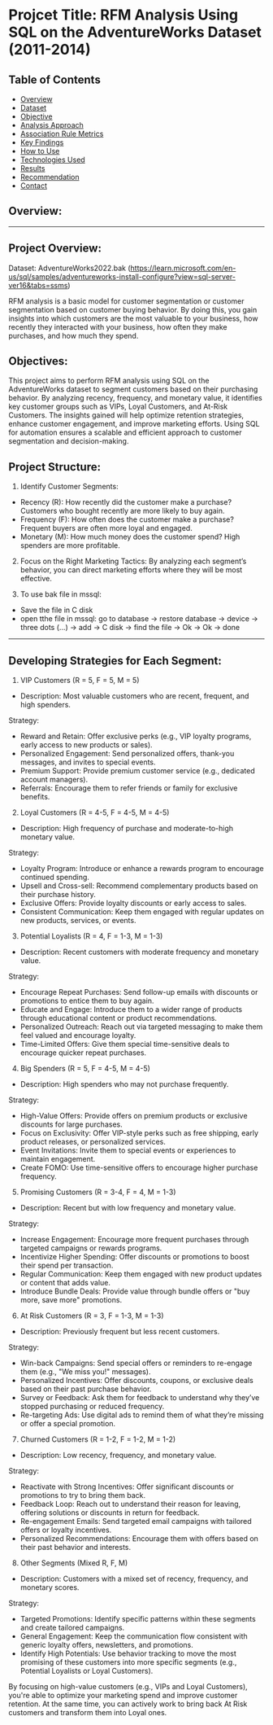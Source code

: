 # Projcet Title: RFM Analysis Using SQL on the AdventureWorks Dataset (2011-2014)

## Table of Contents
- [Overview](#overview)
- [Dataset](#dataset)
- [Objective](#objective)
- [Analysis Approach](#analysis-approach)
- [Association Rule Metrics](#Association-Rule-Metrics)
- [Key Findings](#key-findings)
- [How to Use](#how-to-use)
- [Technologies Used](#technologies-used)
- [Results](#results)
- [Recommendation](#recommendation)
- [Contact](#contact)

## Overview:







----------------

## Project Overview: 

Dataset: AdventureWorks2022.bak (https://learn.microsoft.com/en-us/sql/samples/adventureworks-install-configure?view=sql-server-ver16&tabs=ssms)

RFM analysis is a basic model for customer segmentation or customer segmentation based on customer buying behavior. By doing this, you gain insights into which customers are the most valuable to your business, how recently they interacted with your business, how often they make purchases, and how much they spend.

## Objectives:

This project aims to perform RFM analysis using SQL on the AdventureWorks dataset to segment customers based on their purchasing behavior. By analyzing recency, frequency, and monetary value, it identifies key customer groups such as VIPs, Loyal Customers, and At-Risk Customers. The insights gained will help optimize retention strategies, enhance customer engagement, and improve marketing efforts. Using SQL for automation ensures a scalable and efficient approach to customer segmentation and decision-making.

## Project Structure:
1. Identify Customer Segments:
- Recency (R): How recently did the customer make a purchase? Customers who 
bought recently are more likely to buy again.
- Frequency (F): How often does the customer make a purchase? Frequent buyers are often more loyal and engaged.
- Monetary (M): How much money does the customer spend? High spenders are more profitable.

2. Focus on the Right Marketing Tactics:
By analyzing each segment’s behavior, you can direct marketing efforts where 
they will be most effective.

3. To use bak file in mssql:
- Save the file in C disk
- open tthe file in mssql: go to database -> restore database -> device -> three dots (...)  -> add -> C disk -> find the file -> Ok -> Ok -> done 

---

## Developing Strategies for Each Segment:
1. VIP Customers (R = 5, F = 5, M = 5)
- Description: Most valuable customers who are recent, frequent, and high spenders.

Strategy:
- Reward and Retain: Offer exclusive perks (e.g., VIP loyalty programs, early access to new products or sales).
- Personalized Engagement: Send personalized offers, thank-you messages, and invites to special events.
- Premium Support: Provide premium customer service (e.g., dedicated account managers).
- Referrals: Encourage them to refer friends or family for exclusive benefits.

2. Loyal Customers (R = 4-5, F = 4-5, M = 4-5)
- Description: High frequency of purchase and moderate-to-high monetary value.

Strategy:
- Loyalty Program: Introduce or enhance a rewards program to encourage continued spending.
- Upsell and Cross-sell: Recommend complementary products based on their purchase history.
- Exclusive Offers: Provide loyalty discounts or early access to sales.
- Consistent Communication: Keep them engaged with regular updates on new products, services, or events.

3. Potential Loyalists (R = 4, F = 1-3, M = 1-3)
- Description: Recent customers with moderate frequency and monetary value.

Strategy:
- Encourage Repeat Purchases: Send follow-up emails with discounts or promotions to entice them to buy again.
- Educate and Engage: Introduce them to a wider range of products through educational content or product recommendations.
- Personalized Outreach: Reach out via targeted messaging to make them feel valued and encourage loyalty.
- Time-Limited Offers: Give them special time-sensitive deals to encourage quicker repeat purchases.

4. Big Spenders (R = 5, F = 4-5, M = 4-5)
- Description: High spenders who may not purchase frequently.

Strategy:
- High-Value Offers: Provide offers on premium products or exclusive discounts for large purchases.
- Focus on Exclusivity: Offer VIP-style perks such as free shipping, early product releases, or personalized services.
- Event Invitations: Invite them to special events or experiences to maintain engagement.
- Create FOMO: Use time-sensitive offers to encourage higher purchase frequency.

5. Promising Customers (R = 3-4, F = 4, M = 1-3)
- Description: Recent but with low frequency and monetary value.

Strategy:
- Increase Engagement: Encourage more frequent purchases through targeted campaigns or rewards programs.
- Incentivize Higher Spending: Offer discounts or promotions to boost their spend per transaction.
- Regular Communication: Keep them engaged with new product updates or content that adds value.
- Introduce Bundle Deals: Provide value through bundle offers or "buy more, save more" promotions.

6. At Risk Customers (R = 3, F = 1-3, M = 1-3)
- Description: Previously frequent but less recent customers.

Strategy:
- Win-back Campaigns: Send special offers or reminders to re-engage them (e.g., "We miss you!" messages).
- Personalized Incentives: Offer discounts, coupons, or exclusive deals based on their past purchase behavior.
- Survey or Feedback: Ask them for feedback to understand why they’ve stopped purchasing or reduced frequency.
- Re-targeting Ads: Use digital ads to remind them of what they’re missing or offer a special promotion.

7. Churned Customers (R = 1-2, F = 1-2, M = 1-2)
- Description: Low recency, frequency, and monetary value.

Strategy:
- Reactivate with Strong Incentives: Offer significant discounts or promotions to try to bring them back.
- Feedback Loop: Reach out to understand their reason for leaving, offering solutions or discounts in return for feedback.
- Re-engagement Emails: Send targeted email campaigns with tailored offers or loyalty incentives.
- Personalized Recommendations: Encourage them with offers based on their past behavior and interests.

8. Other Segments (Mixed R, F, M)
- Description: Customers with a mixed set of recency, frequency, and monetary scores.

Strategy:
- Targeted Promotions: Identify specific patterns within these segments and create tailored campaigns.
- General Engagement: Keep the communication flow consistent with generic loyalty offers, newsletters, and promotions.
- Identify High Potentials: Use behavior tracking to move the most promising of these customers into more specific segments (e.g., Potential Loyalists or Loyal Customers).

By focusing on high-value customers (e.g., VIPs and Loyal Customers), you're able to optimize your marketing spend and improve customer retention. At the same time, you can actively work to bring back At Risk customers and transform them into Loyal ones.
